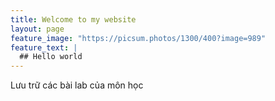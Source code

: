 ```yaml
---
title: Welcome to my website
layout: page
feature_image: "https://picsum.photos/1300/400?image=989"
feature_text: |
  ## Hello world
---
```


Lưu trữ các bài lab của môn học
